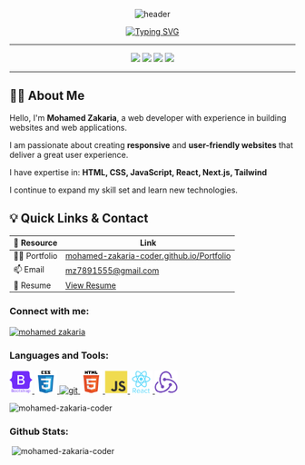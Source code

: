 <div align="center">
  
  ![header](https://capsule-render.vercel.app/api?type=waving&color=0:00FF99,100:7B2FF7&height=180&section=header&text=Mohamed%20Zakaria&fontSize=40&fontColor=ffffff)

<a href="https://git.io/typing-svg">
  <img src="https://readme-typing-svg.herokuapp.com?size=24&duration=4000&color=20E3B2&center=true&vCenter=true&width=600&lines=Hi+👋,+I'm+a+Web+Developer;React+%7C+Next.js+%7C+Node.js;Passionate+about+UI+%26+UX" alt="Typing SVG" />
</a>

</div>


---

<div align="center">

  <img src="https://img.shields.io/badge/💻_Coding-Always-green?style=for-the-badge&logo=linux&logoColor=white" />
  <img src="https://img.shields.io/badge/🌐_Web-Developer-blue?style=for-the-badge&logo=react&logoColor=white" />
  <img src="https://img.shields.io/badge/⚡_Learning-Next.js-purple?style=for-the-badge&logo=next.js&logoColor=white" />
  <img src="https://img.shields.io/badge/🛠️_Backend-Node.js-success?style=for-the-badge&logo=node.js&logoColor=white" />

</div>

---


## 👨‍💻 About Me

Hello, I'm **Mohamed Zakaria**, a web developer with experience in building websites and web applications.  

I am passionate about creating **responsive** and **user-friendly websites** that deliver a great user experience.  

I have expertise in: **HTML, CSS, JavaScript, React, Next.js, Tailwind**

I continue to expand my skill set and learn new technologies.


## 💡 Quick Links & Contact

| 🔗 Resource     | Link |
|-----------------|------|
| 👨‍💻 Portfolio   | [mohamed-zakaria-coder.github.io/Portfolio](https://mohamed-zakaria-coder.github.io/Portfolio/) |
| 📫 Email        | [mz7891555@gmail.com](mailto:mz7891555@gmail.com) |
| 📄 Resume       | [View Resume](https://docs.google.com/document/d/1Tflv3V45Y2Qh-iBjI84gM-97kG6AkkTX7qaOmE6HlJk/edit?usp=sharing) |


<h3 align="left">Connect with me:</h3>
<p align="left">
<a href="https://www.linkedin.com/in/mohamed-zakaria-b75750275/" target="_blank"><img align="center" src="https://raw.githubusercontent.com/rahuldkjain/github-profile-readme-generator/master/src/images/icons/Social/linked-in-alt.svg" alt="mohamed zakaria" height="30" width="40" /></a>
</p>

<h3 align="left">Languages and Tools:</h3>
<p align="left"> <a href="https://getbootstrap.com" target="_blank" rel="noreferrer"> <img src="https://raw.githubusercontent.com/devicons/devicon/master/icons/bootstrap/bootstrap-plain-wordmark.svg" alt="bootstrap" width="40" height="40"/> </a> <a href="https://www.w3schools.com/css/" target="_blank" rel="noreferrer"> <img src="https://raw.githubusercontent.com/devicons/devicon/master/icons/css3/css3-original-wordmark.svg" alt="css3" width="40" height="40"/> </a> <a href="https://git-scm.com/" target="_blank" rel="noreferrer"> <img src="https://www.vectorlogo.zone/logos/git-scm/git-scm-icon.svg" alt="git" width="40" height="40"/> </a> <a href="https://www.w3.org/html/" target="_blank" rel="noreferrer"> <img src="https://raw.githubusercontent.com/devicons/devicon/master/icons/html5/html5-original-wordmark.svg" alt="html5" width="40" height="40"/> </a> <a href="https://developer.mozilla.org/en-US/docs/Web/JavaScript" target="_blank" rel="noreferrer"> <img src="https://raw.githubusercontent.com/devicons/devicon/master/icons/javascript/javascript-original.svg" alt="javascript" width="40" height="40"/> </a> <a href="https://reactjs.org/" target="_blank" rel="noreferrer"> <img src="https://raw.githubusercontent.com/devicons/devicon/master/icons/react/react-original-wordmark.svg" alt="react" width="40" height="40"/> </a> <a href="https://redux.js.org" target="_blank" rel="noreferrer"> <img src="https://raw.githubusercontent.com/devicons/devicon/master/icons/redux/redux-original.svg" alt="redux" width="40" height="40"/> </a> </p>

<p><img  src="https://github-readme-stats.vercel.app/api/top-langs?username=mohamed-zakaria-coder&show_icons=true&theme=synthwave&locale=en&layout=compact" alt="mohamed-zakaria-coder" /></p>

<h3>Github Stats:</h3>
<p>&nbsp;<img  src="https://github-readme-stats.vercel.app/api?username=mohamed-zakaria-coder&show_icons=true&locale=en&count_private=true&include_all_commits=true&theme=synthwave" alt="mohamed-zakaria-coder" /></p>
